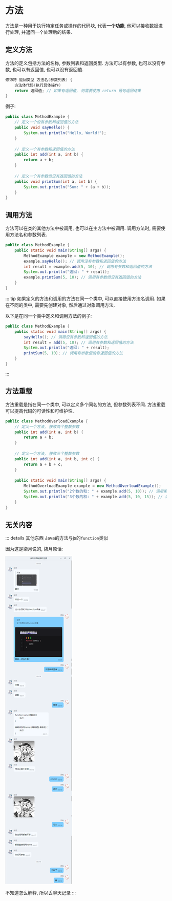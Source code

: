 # 方法

方法是一种用于执行特定任务或操作的代码块, 代表**一个功能**, 他可以接收数据进行处理, 并返回一个处理后的结果.

## 定义方法

方法的定义包括方法的名称, 参数列表和返回类型. 方法可以有参数, 也可以没有参数, 也可以有返回值, 也可以没有返回值.

```java
修饰符 返回类型 方法名(参数列表) {
    方法体代码(执行具体操作)
    return 返回值; // 如果有返回值, 则需要使用 return 语句返回结果
}
```

例子:

```java
public class MethodExample {
    // 定义一个没有参数和返回值的方法
    public void sayHello() {
        System.out.println("Hello, World!");
    }

    // 定义一个有参数和返回值的方法
    public int add(int a, int b) {
        return a + b;
    }

    // 定义一个有参数但没有返回值的方法
    public void printSum(int a, int b) {
        System.out.println("Sum: " + (a + b));
    }
}
```

## 调用方法
方法可以在类的其他方法中被调用, 也可以在主方法中被调用. 调用方法时, 需要使用方法名和参数列表.

```java
public class MethodExample {
    public static void main(String[] args) {
        MethodExample example = new MethodExample();
        example.sayHello(); // 调用没有参数和返回值的方法
        int result = example.add(5, 10); // 调用有参数和返回值的方法
        System.out.println("返回: " + result);
        example.printSum(5, 10); // 调用有参数但没有返回值的方法
    }
}
```

::: tip
如果定义的方法和调用的方法在同一个类中, 可以直接使用方法名调用. 如果在不同的类中, 需要先创建对象, 然后通过对象调用方法.

以下是在同一个类中定义和调用方法的例子:

```java
public class MethodExample {
    public static void main(String[] args) {
        sayHello(); // 调用没有参数和返回值的方法
        int result = add(5, 10); // 调用有参数和返回值的方法
        System.out.println("返回: " + result);
        printSum(5, 10); // 调用有参数但没有返回值的方法
    }
}
```
:::

## 方法重载
方法重载是指在同一个类中, 可以定义多个同名的方法, 但参数列表不同. 方法重载可以提高代码的可读性和可维护性.

```java
public class MethodOverloadExample {
    // 定义一个方法, 接收两个整数参数
    public int add(int a, int b) {
        return a + b;
    }

    // 定义一个方法, 接收三个整数参数
    public int add(int a, int b, int c) {
        return a + b + c;
    }

    public static void main(String[] args) {
        MethodOverloadExample example = new MethodOverloadExample();
        System.out.println("2个数的和: " + example.add(5, 10)); // 调用第一个 add 方法
        System.out.println("3个数的和: " + example.add(5, 10, 15)); // 调用第二个 add 方法
    }
}
```

## 无关内容

::: details 其他东西
Java的方法与js的`function`类似

因为这是柒月说的, 柒月原话:

![d6d53ead5d1b14cc1005b9efeb7b9783e1bffda8](Assets/d6d53ead5d1b14cc1005b9efeb7b9783e1bffda8.png)

不知道怎么解释, 所以丢聊天记录
:::
